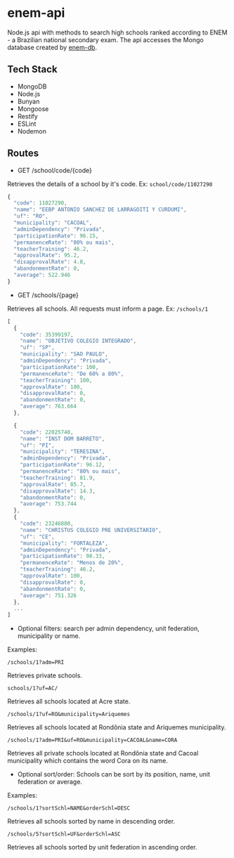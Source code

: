 # enem-api

Node.js api with methods to search high schools ranked according to ENEM - a Brazilian national secondary exam. The api accesses the Mongo database created by [enem-db](https://github.com/pmelin/enem-db).

## Tech Stack

- MongoDB
- Node.js
- Bunyan
- Mongoose
- Restify
- ESLint
- Nodemon

## Routes

- GET /school/code/{code}

Retrieves the details of a school by it's code. Ex: `school/code/11027290`

```javascript
{
  "code": 11027290,
  "name": "EEBP ANTONIO SANCHEZ DE LARRAGOITI Y CURDUMI",
  "uf": "RO",
  "municipality": "CACOAL",
  "adminDependency": "Privada",
  "participationRate": 96.15,
  "permanenceRate": "80% ou mais",
  "teacherTraining": 46.2,
  "approvalRate": 95.2,
  "disapprovalRate": 4.8,
  "abandonmentRate": 0,
  "average": 522.946
}
```

- GET /schools/{page}

Retrieves all schools. All requests must inform a page. Ex: `/schools/1`
```javascript
[
  {
    "code": 35399197,
    "name": "OBJETIVO COLEGIO INTEGRADO",
    "uf": "SP",
    "municipality": "SAO PAULO",
    "adminDependency": "Privada",
    "participationRate": 100,
    "permanenceRate": "De 60% a 80%",
    "teacherTraining": 100,
    "approvalRate": 100,
    "disapprovalRate": 0,
    "abandonmentRate": 0,
    "average": 763.664
  },

  {
    "code": 22025740,
    "name": "INST DOM BARRETO",
    "uf": "PI",
    "municipality": "TERESINA",
    "adminDependency": "Privada",
    "participationRate": 96.12,
    "permanenceRate": "80% ou mais",
    "teacherTraining": 81.9,
    "approvalRate": 85.7,
    "disapprovalRate": 14.3,
    "abandonmentRate": 0,
    "average": 753.744
  },
  {
    "code": 23246880,
    "name": "CHRISTUS COLEGIO PRE UNIVERSITARIO",
    "uf": "CE",
    "municipality": "FORTALEZA",
    "adminDependency": "Privada",
    "participationRate": 98.33,
    "permanenceRate": "Menos de 20%",
    "teacherTraining": 46.2,
    "approvalRate": 100,
    "disapprovalRate": 0,
    "abandonmentRate": 0,
    "average": 751.326
  },
  ...
]
```
- Optional filters: search per admin dependency, unit federation, municipality or name.

Examples:

`/schools/1?adm=PRI`

Retrieves private schools.

`schools/1?uf=AC/`

Retrieves all schools located at Acre state.

`/schools/1?uf=RO&municipality=Ariquemes`

Retrieves all schools located at Rondônia state and Ariquemes municipality.

`/schools/1?adm=PRI&uf=RO&municipality=CACOAL&name=CORA`

Retrieves all private schools located at Rondônia state and Cacoal municipality which contains the word Cora on its name.

- Optional sort/order: Schools can be sort by its position, name, unit federation or average.

Examples:

`/schools/1?sortSchl=NAME&orderSchl=DESC`

Retrieves all schools sorted by name in descending order.

`/schools/5?sortSchl=UF&orderSchl=ASC`

Retrieves all schools sorted by unit federation in ascending order. 
